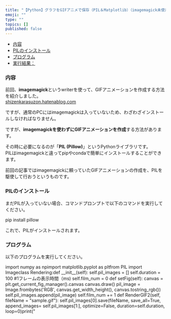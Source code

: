 ```yaml
---
title: "【Python】グラフをGIFアニメで保存（PIL＆Matplotlib）（imagemagick未使用！）"
emoji: ""
type: ""
topics: []
published: false
---
```


* [内容](#内容)
* [PILのインストール](#PILのインストール)
* [プログラム](#プログラム)
* [実行結果：](#実行結果)

### 内容

前回、**imagemagick**というwriterを使って、GIFアニメーションを作成する方法を紹介しました。  
[shizenkarasuzon.hatenablog.com](https://shizenkarasuzon.hatenablog.com/entry/2019/01/27/170550)

  
ですが、通常のPCにはimagemagickは入っていないため、わざわざインストールしなければなりません。

ですが、**imagemagickを使わずにGIFアニメーションを作成**する方法があります。

  
その時に必要になるのが「**PIL (Pillow)**」というPythonライブラリです。  
PILはimagemagickと違ってpipやcondaで簡単にインストールすることができます。

前回の記事ではimagemagickに頼っていたGIFアニメーションの作成を、PILを駆使して行おうというものです。  
  
### PILのインストール

まだPILが入っていない場合、コマンドプロンプトで以下のコマンドを実行してください。

pip install pillow

これで、PILがインストールされます。  
  
  
### プログラム

以下のプログラムを実行してください。

import numpy as npimport matplotlib.pyplot as pltfrom PIL import Imageclass Rendering:def \_\_init\_\_(self): self.pil\_images = \[\] self.duration = 100 #1フレームの表示時間（ms) self.film\_num = 0 def setFig(self): canvas = plt.get\_current\_fig\_manager().canvas canvas.draw() pil\_image = Image.frombytes('RGB', canvas.get\_width\_height(), canvas.tostring\_rgb()) self.pil\_images.append(pil\_image) self.film\_num += 1 def RenderGIF2(self, fileName = "sample.gif"): self.pil\_images\[0\].save(fileName, save\_all=True, append\_images= self.pil\_images\[1:\], optimize=False, duration=self.duration, loop=0)print("